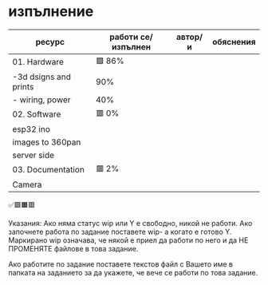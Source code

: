 # изпълнение

| ресурс | работи се/изпълнен | автор/и | обяснения |
| - | - |-| - |
| 01. Hardware| 🟩 86%|
|-3d dsigns and prints |  90%|  | |
|- wiring, power  |  40%|  | |
| 02. Software | 🟥 0% |  |
|esp32 ino|  |  | |
|images to 360pan|  |  | |
|server side|  |  | |
| 03. Documentation| 🟥 2%|
|Camera |  | | |
✅🟩🟧🟥

Указания:
Ако няма статус wip или Y е свободно, никой не работи.
Ако започнете работа по задание поставете wip- а когато е готово Y.
Маркирано wip означава, че някой е приел да работи по него и да НЕ ПРОМЕНЯТЕ файлове в това задание.

Ако работите по задание поставете текстов файл с Вашето име в папката на заданието за да укажете, че вече се работи по това задание.
